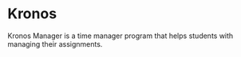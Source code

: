 # Kronos
Kronos Manager is a time manager program that helps students with managing their assignments.
